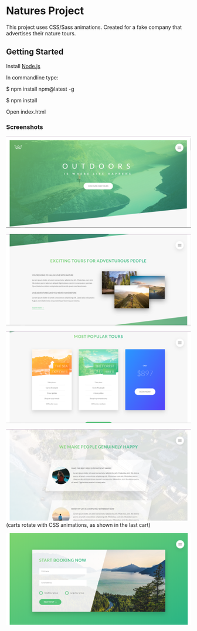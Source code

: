 # Natures Project

This project uses CSS/Sass animations.
Created for a fake company that advertises their nature tours.

## Getting Started

Install [Node.js](https://nodejs.org/en/)

In commandline type:

$ npm install npm@latest -g

$ npm install

Open index.html

### Screenshots

![](screenshots/1.png)

![](screenshots/2.png)

![](screenshots/3.png)

![](screenshots/4.png)
(carts rotate with CSS animations, as shown in the last cart) 

![](screenshots/5.png)
